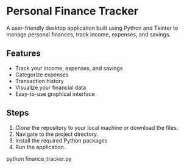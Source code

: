 # Personal Finance Tracker
 A user-friendly desktop application built using Python and Tkinter to manage personal finances, track income, expenses, and savings.
 
 ## Features
 
 * Track your income, expenses, and savings
* Categorize expenses
* Transaction history
* Visualize your financial data
* Easy-to-use graphical interface

## Steps
1. Clone the repository to your local machine or download the files.
2. Navigate to the project directory.
3. Install the required Python packages
4. Run the application.

python finance_tracker.py
